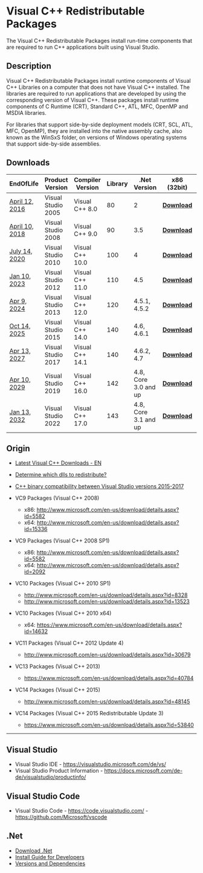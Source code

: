 # Visual C++ Redistributable Packages

The Visual C++ Redistributable Packages install run-time components that are required to run C++ applications built using Visual Studio.

## Description

Visual C++ Redistributable Packages install runtime components of Visual C++ Libraries on a computer that does not have Visual C++ installed. 
The libraries are required to run applications that are developed by using the corresponding version of Visual C++.
These packages install runtime components of C Runtime (CRT), Standard C++, ATL, MFC, OpenMP and MSDIA libraries. 

For libraries that support side-by-side deployment models (CRT, SCL, ATL, MFC, OpenMP), 
they are installed into the native assembly cache, also known as the WinSxS folder, 
on versions of Windows operating systems that support side-by-side assemblies.

## Downloads

| EndOfLife      |  Product Version   |    Compiler Version | Library | .Net Version | x86 (32bit)      | x64 (64bit)      | ARM64            |
|----------------|--------------------|---------------------|---------|--------------|------------------|------------------|------------------|
| [April 12, 2016](https://learn.microsoft.com/en-us/lifecycle/products/microsoft-visual-studio-2005) | Visual Studio 2005 | Visual C++ 8.0      |    80   | 2            | **[Download](http://download.microsoft.com/download/8/B/4/8B42259F-5D70-43F4-AC2E-4B208FD8D66A/vcredist_x86.EXE)** | **[Download](http://download.microsoft.com/download/8/B/4/8B42259F-5D70-43F4-AC2E-4B208FD8D66A/vcredist_x64.EXE)** | |
| [April 10, 2018](https://learn.microsoft.com/en-us/lifecycle/products/visual-studio-2008) | Visual Studio 2008 | Visual C++ 9.0      |    90   | 3.5          | **[Download](https://download.microsoft.com/download/5/D/8/5D8C65CB-C849-4025-8E95-C3966CAFD8AE/vcredist_x86.exe)** | **[Download](https://download.microsoft.com/download/5/D/8/5D8C65CB-C849-4025-8E95-C3966CAFD8AE/vcredist_x64.exe)** | |
| [July 14, 2020](https://learn.microsoft.com/en-us/lifecycle/products/visual-studio-2010)  | Visual Studio 2010 | Visual C++ 10.0     |   100   | 4            | **[Download](http://download.microsoft.com/download/C/6/D/C6D0FD4E-9E53-4897-9B91-836EBA2AACD3/vcredist_x86.exe)** | **[Download](https://download.microsoft.com/download/3/2/2/3224B87F-CFA0-4E70-BDA3-3DE650EFEBA5/vcredist_x64.exe)** | |
| [Jan 10, 2023](https://learn.microsoft.com/en-us/lifecycle/products/visual-studio-2012)   | Visual Studio 2012 | Visual C++ 11.0     |   110   | 4.5          | **[Download](http://download.microsoft.com/download/1/6/B/16B06F60-3B20-4FF2-B699-5E9B7962F9AE/VSU_4/vcredist_x86.exe)** | **[Download](http://download.microsoft.com/download/1/6/B/16B06F60-3B20-4FF2-B699-5E9B7962F9AE/VSU_4/vcredist_x64.exe)** | |
| [Apr 9, 2024](https://learn.microsoft.com/en-us/lifecycle/products/visual-studio-2013) | Visual Studio 2013 | Visual C++ 12.0     |   120   | 4.5.1, 4.5.2 | **[Download](http://download.microsoft.com/download/2/E/6/2E61CFA4-993B-4DD4-91DA-3737CD5CD6E3/vcredist_x86.exe)** | **[Download](http://download.microsoft.com/download/2/E/6/2E61CFA4-993B-4DD4-91DA-3737CD5CD6E3/vcredist_x64.exe)** | |
| [Oct 14, 2025](https://learn.microsoft.com/en-us/lifecycle/products/visual-studio-2015) | Visual Studio 2015 | Visual C++ 14.0     | 140     | 4.6, 4.6.1   | **[Download](https://download.microsoft.com/download/6/A/A/6AA4EDFF-645B-48C5-81CC-ED5963AEAD48/vc_redist.x86.exe)** | **[Download](https://download.microsoft.com/download/6/A/A/6AA4EDFF-645B-48C5-81CC-ED5963AEAD48/vc_redist.x64.exe)** | |
| [Apr 13, 2027](https://learn.microsoft.com/en-us/lifecycle/products/visual-studio-2017) | Visual Studio 2017 | Visual C++ 14.1     | 140     | 4.6.2, 4.7   | **[Download](https://download.microsoft.com/download/e/6/6/e66c5871-7afe-4640-a454-786eabe8aae8/vc_redist.x86.exe)** | **[Download](https://download.microsoft.com/download/7/2/5/72572684-052f-4aa9-9170-9d40813a87be/vc_redist.x64.exe)** | |
| [Apr 10, 2029](https://learn.microsoft.com/en-us/lifecycle/products/visual-studio-2019) | Visual Studio 2019 | Visual C++ 16.0     | 142     | 4.8, Core 3.0 and up | **[Download](https://aka.ms/vs/16/release/VC_redist.x86.exe)** | **[Download](https://aka.ms/vs/16/release/vc_redist.x64.exe)** |
| [Jan 13, 2032](https://learn.microsoft.com/en-us/lifecycle/products/visual-studio-2022) | Visual Studio 2022 | Visual C++ 17.0     | 143     | 4.8, Core 3.1 and up  | **[Download](https://aka.ms/vs/17/release/vc_redist.x86.exe)** | **[Download](https://aka.ms/vs/17/release/vc_redist.x64.exe)** | **[Download](https://aka.ms/vs/17/release/vc_redist.arm64.exe)** |         

## Origin

- [Latest Visual C++ Downloads - EN](https://support.microsoft.com/en-us/help/2977003/the-latest-supported-visual-c-downloads)
- [Determine which dlls to redistribute?](https://docs.microsoft.com/en-us/cpp/windows/determining-which-dlls-to-redistribute)
- [C++ binary compatibility between Visual Studio versions 2015-2017](https://learn.microsoft.com/en-us/cpp/porting/binary-compat-2015-2017)

- VC9 Packages (Visual C++ 2008)
  - x86: http://www.microsoft.com/en-us/download/details.aspx?id=5582 
  - x64: http://www.microsoft.com/en-us/download/details.aspx?id=15336  
- VC9 Packages (Visual C++ 2008 SP1)
  - x86: http://www.microsoft.com/en-us/download/details.aspx?id=5582
  - x64: http://www.microsoft.com/en-us/download/details.aspx?id=2092
- VC10 Packages (Visual C++ 2010 SP1)
  - http://www.microsoft.com/en-us/download/details.aspx?id=8328
  - http://www.microsoft.com/en-us/download/details.aspx?id=13523
- VC10 Packages (Visual C++ 2010 x64)
  - x64: https://www.microsoft.com/en-us/download/details.aspx?id=14632
- VC11 Packages (Visual C++ 2012 Update 4)  
  - http://www.microsoft.com/en-us/download/details.aspx?id=30679
- VC13 Packages (Visual C++ 2013)  
  - https://www.microsoft.com/en-us/download/details.aspx?id=40784
- VC14 Packages (Visual C++ 2015)
  - http://www.microsoft.com/en-us/download/details.aspx?id=48145
- VC14 Packages (Visual C++ 2015 Redistributable Update 3)
  - https://www.microsoft.com/en-us/download/details.aspx?id=53840

---

## Visual Studio 

- Visual Studio IDE - https://visualstudio.microsoft.com/de/vs/
- Visual Studio Product Information - https://docs.microsoft.com/de-de/visualstudio/productinfo/

## Visual Studio Code

- Visual Studio Code - https://code.visualstudio.com/ - https://github.com/Microsoft/vscode

## .Net

- [Download .Net](https://dotnet.microsoft.com/download/dotnet/)
- [Install Guide for Developers](https://docs.microsoft.com/en-us/dotnet/framework/install/guide-for-developers)
- [Versions and Dependencies](https://docs.microsoft.com/en-us/dotnet/framework/migration-guide/versions-and-dependencies)
